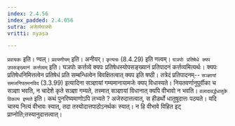 ```yaml
---
index: 2.4.56
index_padded: 2.4.056
sutra: अजेर्व्यघञपोः
vritti: nyasa

---
```

`प्रवायकः` इति। ण्वल्। `प्रवयणीयम्` इति। अनीयर्। `कृत्यचः` (8.4.29) इति णत्वम्।
`घञपोः प्रतिषेधे क्यप उपसङ्ख्यानं कर्त्तव्यम्` इति। घञपोः कर्त्तव्ये क्यपः प्रतिषेधस्योपसङ्ख्यानं प्रतिपादनं कर्त्तव्यमित्यर्थः। क्यपः प्रतिषेधनिमित्तत्वेन प्रतिषेधं प्रति सम्बन्धित्वेन विवक्षितत्वात् क्यप इति षष्ठी। तत्रेदं प्रतिपादनम्-- `सञ्ज्ञायां समजनिपतमनविद` (3.3.99) इत्यादिना सञ्ज्ञायां गम्यमानायामजेः क्यप् विधास्यते। नियतवर्णानुपूर्वीका च सञ्ज्ञा भवति, न चादेशे कृते सञ्ज्ञा गम्यते, तस्मात् सञ्ज्ञायां विधानात् क्यपि वीभावो न भवति। `वलादावर्द्धधातुके विकल्प इष्यते` इति। कथं पुनरिष्यमाणोऽपि लभ्यते ? अजेरुदात्तत्वात्, स हीडर्थो धातुषूदात्तः पठ्यते। यदि चास्य नित्यं वीभावः स्यात्, तदा तस्योदात्तपाठोऽनर्थकः स्यात्। न हि वीभावे विहित इट् प्राप्नोति;तस्यानुदात्तत्वात्।